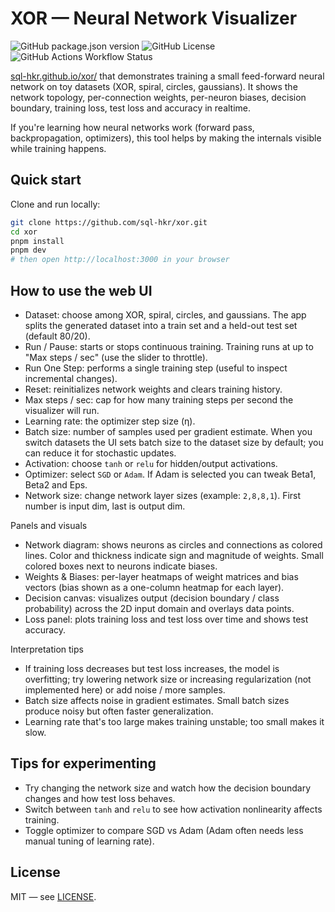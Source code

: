 # XOR — Neural Network Visualizer
![GitHub package.json version](https://img.shields.io/github/package-json/v/sql-hkr/xor)
![GitHub License](https://img.shields.io/github/license/sql-hkr/xor)
![GitHub Actions Workflow Status](https://img.shields.io/github/actions/workflow/status/sql-hkr/xor/nextjs.yml?label=deploy)

[sql-hkr.github.io/xor/](http://sql-hkr.github.io/xor/) that demonstrates training a small feed-forward neural network on toy datasets (XOR, spiral, circles, gaussians). It shows the network topology, per-connection weights, per-neuron biases, decision boundary, training loss, test loss and accuracy in realtime.

If you're learning how neural networks work (forward pass, backpropagation, optimizers), this tool helps by making the internals visible while training happens.

## Quick start

Clone and run locally:

```bash
git clone https://github.com/sql-hkr/xor.git
cd xor
pnpm install
pnpm dev
# then open http://localhost:3000 in your browser
```

## How to use the web UI

- Dataset: choose among XOR, spiral, circles, and gaussians. The app splits the generated dataset into a train set and a held-out test set (default 80/20).
- Run / Pause: starts or stops continuous training. Training runs at up to "Max steps / sec" (use the slider to throttle).
- Run One Step: performs a single training step (useful to inspect incremental changes).
- Reset: reinitializes network weights and clears training history.
- Max steps / sec: cap for how many training steps per second the visualizer will run.
- Learning rate: the optimizer step size (η).
- Batch size: number of samples used per gradient estimate. When you switch datasets the UI sets batch size to the dataset size by default; you can reduce it for stochastic updates.
- Activation: choose `tanh` or `relu` for hidden/output activations.
- Optimizer: select `SGD` or `Adam`. If Adam is selected you can tweak Beta1, Beta2 and Eps.
- Network size: change network layer sizes (example: `2,8,8,1`). First number is input dim, last is output dim.

Panels and visuals
- Network diagram: shows neurons as circles and connections as colored lines. Color and thickness indicate sign and magnitude of weights. Small colored boxes next to neurons indicate biases.
- Weights & Biases: per-layer heatmaps of weight matrices and bias vectors (bias shown as a one-column heatmap for each layer).
- Decision canvas: visualizes output (decision boundary / class probability) across the 2D input domain and overlays data points.
- Loss panel: plots training loss and test loss over time and shows test accuracy.

Interpretation tips
- If training loss decreases but test loss increases, the model is overfitting; try lowering network size or increasing regularization (not implemented here) or add noise / more samples.
- Batch size affects noise in gradient estimates. Small batch sizes produce noisy but often faster generalization.
- Learning rate that's too large makes training unstable; too small makes it slow.

## Tips for experimenting
- Try changing the network size and watch how the decision boundary changes and how test loss behaves.
- Switch between `tanh` and `relu` to see how activation nonlinearity affects training.
- Toggle optimizer to compare SGD vs Adam (Adam often needs less manual tuning of learning rate).


## License

MIT — see [LICENSE](LICENSE).
